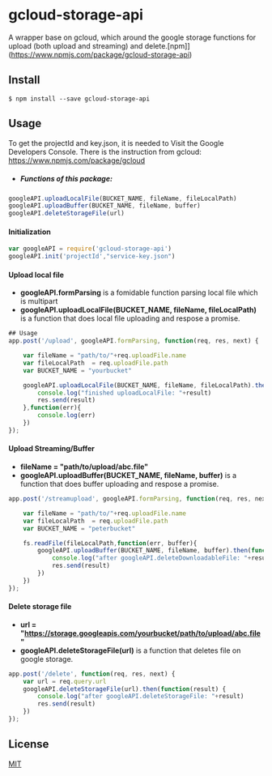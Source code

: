 # gcloud-storage-api 
A wrapper base on gcloud, which around the google storage functions for upload (both upload and streaming) and delete.[npm]](https://www.npmjs.com/package/gcloud-storage-api)


## Install

```
$ npm install --save gcloud-storage-api
```


## Usage
To get the projectId and key.json, it is needed to Visit the Google Developers Console. There is the instruction from gcloud: https://www.npmjs.com/package/gcloud 
- ##### Functions of this package:
```js
googleAPI.uploadLocalFile(BUCKET_NAME, fileName, fileLocalPath)
googleAPI.uploadBuffer(BUCKET_NAME, fileName, buffer)
googleAPI.deleteStorageFile(url)
```

#### Initialization
```js
var googleAPI = require('gcloud-storage-api')
googleAPI.init('projectId',"service-key.json")
```

#### Upload local file 
- **googleAPI.formParsing** is a fomidable function parsing local file which is multipart
- **googleAPI.uploadLocalFile(BUCKET_NAME, fileName, fileLocalPath)** is a function that does local file uploading and respose a promise.
```js
## Usage
app.post('/upload', googleAPI.formParsing, function(req, res, next) {

    var fileName = "path/to/"+req.uploadFile.name
    var fileLocalPath  = req.uploadFile.path
    var BUCKET_NAME = "yourbucket"

    googleAPI.uploadLocalFile(BUCKET_NAME, fileName, fileLocalPath).then(function(result) {
        console.log("finished uploadLocalFile: "+result)
        res.send(result)
    },function(err){
		console.log(err)
    })
});
```


#### Upload Streaming/Buffer
- **fileName = "path/to/upload/abc.file"**
- **googleAPI.uploadBuffer(BUCKET_NAME, fileName, buffer)** is a function that does buffer uploading and respose a promise.

```js
app.post('/streamupload', googleAPI.formParsing, function(req, res, next) {

    var fileName = "path/to/"+req.uploadFile.name
    var fileLocalPath  = req.uploadFile.path
    var BUCKET_NAME = "peterbucket"

    fs.readFile(fileLocalPath,function(err, buffer){
        googleAPI.uploadBuffer(BUCKET_NAME, fileName, buffer).then(function(result) {
            console.log("after googleAPI.deleteDownloadableFile: "+result)
            res.send(result)
        })
    })
});
```


#### Delete storage file
- **url = "https://storage.googleapis.com/yourbucket/path/to/upload/abc.file"**
- **googleAPI.deleteStorageFile(url)** is a function that deletes file on google storage.

```js
app.post('/delete', function(req, res, next) {
    var url = req.query.url
    googleAPI.deleteStorageFile(url).then(function(result) {
        console.log("after googleAPI.deleteStorageFile: "+result)
        res.send(result)
    })
});
```

## License


[MIT](http://vjpr.mit-license.org)